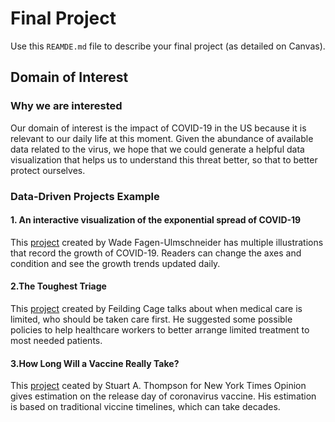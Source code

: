 # Final Project
Use this `REAMDE.md` file to describe your final project (as detailed on Canvas).
## Domain of Interest
### Why we are interested
Our domain of interest is the impact of COVID-19 in the US because it is relevant to our daily life at this moment. Given the abundance of available data related to the virus, we hope that we could generate a helpful data visualization that helps us to understand this threat better, so that to better protect ourselves.

### Data-Driven Projects Example
#### 1. An interactive visualization of the exponential spread of COVID-19
This [project](http://91-divoc.com/pages/covid-visualization/) created by Wade Fagen-Ulmschneider has multiple illustrations that record the growth of COVID-19. Readers can change the axes and condition and see the growth trends updated daily.

#### 2.The Toughest Triage
This [project](https://graphics.reuters.com/HEALTH-CORONAVIRUS/ETHICS/oakpezqllvr/) created by Feilding Cage talks about when medical care is limited, who should be taken care first. He suggested some possible policies to help healthcare workers to better arrange limited treatment to most needed patients.

#### 3.How Long Will a Vaccine Really Take?
This [project](https://www.nytimes.com/interactive/2020/04/30/opinion/coronavirus-covid-vaccine.html) ceated by Stuart A. Thompson for New York Times Opinion gives estimation on the release day of coronavirus vaccine. His estimation is based on traditional viccine timelines, which can take decades.
